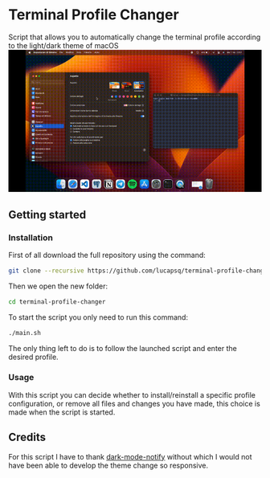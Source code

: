 # Terminal Profile Changer
Script that allows you to automatically change the terminal profile according to the light/dark theme of macOS
![](https://github.com/lucapsq/terminal-profile-changer/blob/main/images/video.gif)

## Getting started


### Installation

First of all download the full repository using the command:
```sh
git clone --recursive https://github.com/lucapsq/terminal-profile-changer.git
```

Then we open the new folder:
```sh
cd terminal-profile-changer
```

To start the script you only need to run this command:
```sh
./main.sh
```
The only thing left to do is to follow the launched script and enter the desired profile.


### Usage

With this script you can decide whether to install/reinstall a specific profile configuration, or remove all files and changes you have made, this choice is made when the script is started.


## Credits
For this script I have to thank [dark-mode-notify](https://github.com/bouk/dark-mode-notify/tree/4d7fe211f81c5b67402fad4bed44995344a260d1) without which I would not have been able to develop the theme change so responsive.
